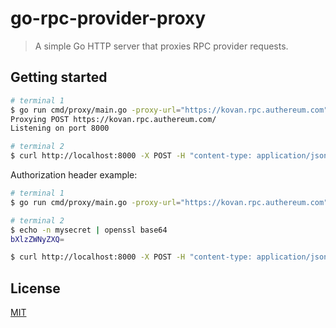 # go-rpc-provider-proxy

> A simple Go HTTP server that proxies RPC provider requests.

## Getting started

```bash
# terminal 1
$ go run cmd/proxy/main.go -proxy-url="https://kovan.rpc.authereum.com" -proxy-method=POST -port=800
Proxying POST https://kovan.rpc.authereum.com/
Listening on port 8000

# terminal 2
$ curl http://localhost:8000 -X POST -H "content-type: application/json" -d '{"method":"eth_getCode","params":["0xf2b139bd79e08f9273e6a3dc2702051e1b16cdf8","latest"],"id":13009,"jsonrpc":"2.0"}'
```

Authorization header example:

```bash
# terminal 1
$ go run cmd/proxy/main.go -proxy-url="https://kovan.rpc.authereum.com" -proxy-method=POST -port=800 -auth-secret=mysecret

# terminal 2
$ echo -n mysecret | openssl base64
bXlzZWNyZXQ=

$ curl http://localhost:8000 -X POST -H "content-type: application/json" -H "Authorization: Bearer bXlzZWNyZXQ=" -d '{"method":"eth_getCode","params":["0xf2b139bd79e08f9273e6a3dc2702051e1b16cdf8","latest"],"id":13009,"jsonrpc":"2.0"}'
```

## License

[MIT](LICENSE)

